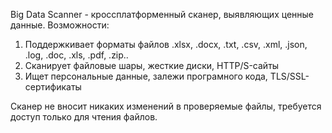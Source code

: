 Big Data Scanner - кроссплатформенный сканер, выявляющих ценные данные.
Возможности:
1) Поддержкивает форматы файлов .xlsx, .docx, .txt, .csv, .xml, .json, .log, .doc, .xls, .pdf, .zip..
2) Сканирует файловые шары, жесткие диски, HTTP/S-сайты
3) Ищет персональные данные, залежи програмного кода, TLS/SSL-сертификаты

Сканер не вносит никаких изменений в проверяемые файлы, требуется доступ только для чтения файлов.
